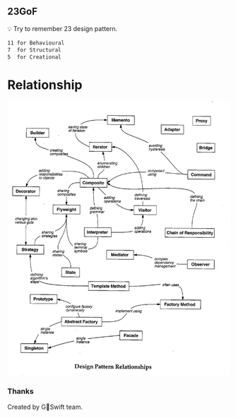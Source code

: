 ## 23GoF

💡 Try to remember 23 design pattern.

```
11 for Behavioural
7  for Structural
5  for Creational
```

# Relationship
![imgs](Design-Pattern-Relationships.jpg)

### Thanks
Created by GSwift team.
